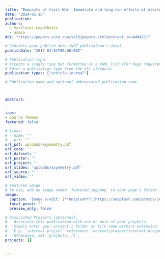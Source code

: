 ```yaml
---
title: "Remnants of Civil War: Immediate and long-run effects of electoral oppression in cold war Greece"
date: "2024-01-15"
publication: 
authors: 
  - Vasileios Logothetis
  - admin
doi: "https://papers.ssrn.com/sol3/papers.cfm?abstract_id=4404221"

# Schedule page publish date (NOT publication's date).
publishDate: "2017-01-01T00:00:00Z"

# Publication type.
# Accepts a single type but formatted as a YAML list (for Hugo requirements).
# Enter a publication type from the CSL standard.
publication_types: ["article-journal"]

# Publication name and optional abbreviated publication name.



abstract: 


tags:
- Source Themes
featured: false

# links:
# - name: ""
#   url: ""
url_pdf: uploads/asymmetry.pdf
url_code: ''
url_dataset: ''
url_poster: ''
url_project: ''
url_slides: 'uploads/asymmetry.pdf'
url_source: ''
url_video: ''

# Featured image
# To use, add an image named `featured.jpg/png` to your page's folder. 
image:
  caption: 'Image credit: [**Unsplash**](https://unsplash.com/photos/jdD8gXaTZsc)'
  focal_point: ""
  preview_only: false

# Associated Projects (optional).
#   Associate this publication with one or more of your projects.
#   Simply enter your project's folder or file name without extension.
#   E.g. `internal-project` references `content/project/internal-project/index.md`.
#   Otherwise, set `projects: []`.
projects: []


---
```

